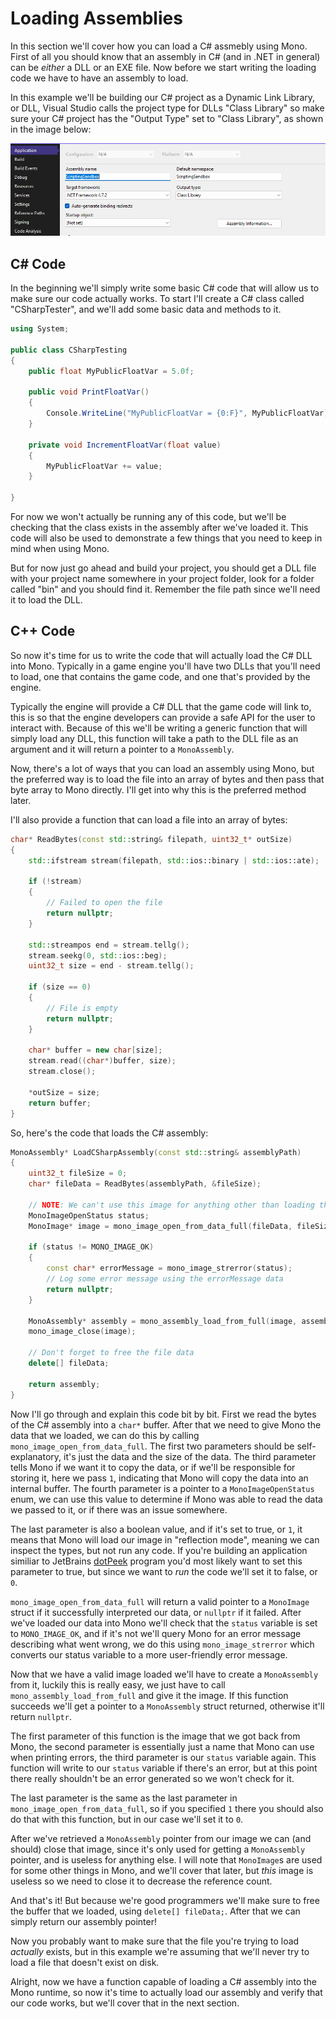 # Loading Assemblies

In this section we'll cover how you can load a C# assmebly using Mono. First of all you should know that an assembly in C# (and in .NET in general) can be *either* a DLL or an EXE file. Now before we start writing the loading code we have to have an assembly to load.

In this example we'll be building our C# project as a Dynamic Link Library, or DLL, Visual Studio calls the project type for DLLs "Class Library" so make sure your C# project has the "Output Type" set to "Class Library", as shown in the image below:

![VisualStudioProjectType](../res/vs-project-type.jpg)

## C# Code
In the beginning we'll simply write some basic C# code that will allow us to make sure our code actually works. To start I'll create a C# class called "CSharpTester", and we'll add some basic data and methods to it.

```cs
using System;

public class CSharpTesting
{
    public float MyPublicFloatVar = 5.0f;

    public void PrintFloatVar()
    {
        Console.WriteLine("MyPublicFloatVar = {0:F}", MyPublicFloatVar);
    }

    private void IncrementFloatVar(float value)
    {
        MyPublicFloatVar += value;
    }

}
```

For now we won't actually be running any of this code, but we'll be checking that the class exists in the assembly after we've loaded it. This code will also be used to demonstrate a few things that you need to keep in mind when using Mono.

But for now just go ahead and build your project, you should get a DLL file with your project name somewhere in your project folder, look for a folder called "bin" and you should find it. Remember the file path since we'll need it to load the DLL.

## C++ Code
So now it's time for us to write the code that will actually load the C# DLL into Mono. Typically in a game engine you'll have two DLLs that you'll need to load, one that contains the game code, and one that's provided by the engine.

Typically the engine will provide a C# DLL that the game code will link to, this is so that the engine developers can provide a safe API for the user to interact with. Because of this we'll be writing a generic function that will simply load any DLL, this function will take a path to the DLL file as an argument and it will return a pointer to a `MonoAssembly`.

Now, there's a lot of ways that you can load an assembly using Mono, but the preferred way is to load the file into an array of bytes and then pass that byte array to Mono directly. I'll get into why this is the preferred method later.

I'll also provide a function that can load a file into an array of bytes:
```cpp
char* ReadBytes(const std::string& filepath, uint32_t* outSize)
{
    std::ifstream stream(filepath, std::ios::binary | std::ios::ate);
    
    if (!stream)
    {
        // Failed to open the file
        return nullptr;
    }

    std::streampos end = stream.tellg();
    stream.seekg(0, std::ios::beg);
    uint32_t size = end - stream.tellg();
    
    if (size == 0)
    {
        // File is empty
        return nullptr;
    }

    char* buffer = new char[size];
    stream.read((char*)buffer, size);
    stream.close();

    *outSize = size;
    return buffer;
}
```

So, here's the code that loads the C# assembly:
```cpp
MonoAssembly* LoadCSharpAssembly(const std::string& assemblyPath)
{
    uint32_t fileSize = 0;
    char* fileData = ReadBytes(assemblyPath, &fileSize);

    // NOTE: We can't use this image for anything other than loading the assembly because this image doesn't have a reference to the assembly
    MonoImageOpenStatus status;
    MonoImage* image = mono_image_open_from_data_full(fileData, fileSize, 1, &status, 0);

    if (status != MONO_IMAGE_OK)
    {
        const char* errorMessage = mono_image_strerror(status);
        // Log some error message using the errorMessage data
        return nullptr;
    }

    MonoAssembly* assembly = mono_assembly_load_from_full(image, assemblyPath.c_str(), &status, 0);
    mono_image_close(image);
    
    // Don't forget to free the file data
    delete[] fileData;

    return assembly;
}
```

Now I'll go through and explain this code bit by bit. First we read the bytes of the C# assembly into a `char*` buffer. After that we need to give Mono the data that we loaded, we can do this by calling `mono_image_open_from_data_full`. The first two parameters should be self-explanatory, it's just the data and the size of the data. The third parameter tells Mono if we want it to copy the data, or if we'll be responsible for storing it, here we pass `1`, indicating that Mono will copy the data into an internal buffer. The fourth parameter is a pointer to a `MonoImageOpenStatus` enum, we can use this value to determine if Mono was able to read the data we passed to it, or if there was an issue somewhere.

The last parameter is also a boolean value, and if it's set to true, or `1`, it means that Mono will load our image in "reflection mode", meaning we can inspect the types, but not run any code. If you're building an application similiar to JetBrains [dotPeek](https://www.jetbrains.com/decompiler/) program you'd most likely want to set this parameter to true, but since we want to *run* the code we'll set it to false, or `0`.

`mono_image_open_from_data_full` will return a valid pointer to a `MonoImage` struct if it successfully interpreted our data, or `nullptr` if it failed. After we've loaded our data into Mono we'll check that the `status` variable is set to `MONO_IMAGE_OK`, and if it's not we'll query Mono for an error message describing what went wrong, we do this using `mono_image_strerror` which converts our status variable to a more user-friendly error message.

Now that we have a valid image loaded we'll have to create a `MonoAssembly` from it, luckily this is really easy, we just have to call `mono_assembly_load_from_full` and give it the image. If this function succeeds we'll get a pointer to a `MonoAssembly` struct returned, otherwise it'll return `nullptr`.

The first parameter of this function is the image that we got back from Mono, the second parameter is essentially just a name that Mono can use when printing errors, the third parameter is our `status` variable again. This function will write to our `status` variable if there's an error, but at this point there really shouldn't be an error generated so we won't check for it.

The last parameter is the same as the last parameter in `mono_image_open_from_data_full`, so if you specified `1` there you should also do that with this function, but in our case we'll set it to `0`.

After we've retrieved a `MonoAssembly` pointer from our image we can (and should) close that image, since it's only used for getting a `MonoAssembly` pointer, and is useless for anything else. I will note that `MonoImage`s are used for some other things in Mono, and we'll cover that later, but *this* image is useless so we need to close it to decrease the reference count.

And that's it! But because we're good programmers we'll make sure to free the buffer that we loaded, using `delete[] fileData;`. After that we can simply return our assembly pointer!

Now you probably want to make sure that the file you're trying to load *actually* exists, but in this example we're assuming that we'll never try to load a file that doesn't exist on disk.

Alright, now we have a function capable of loading a C# assembly into the Mono runtime, so now it's time to actually load our assembly and verify that our code works, but we'll cover that in the next section.